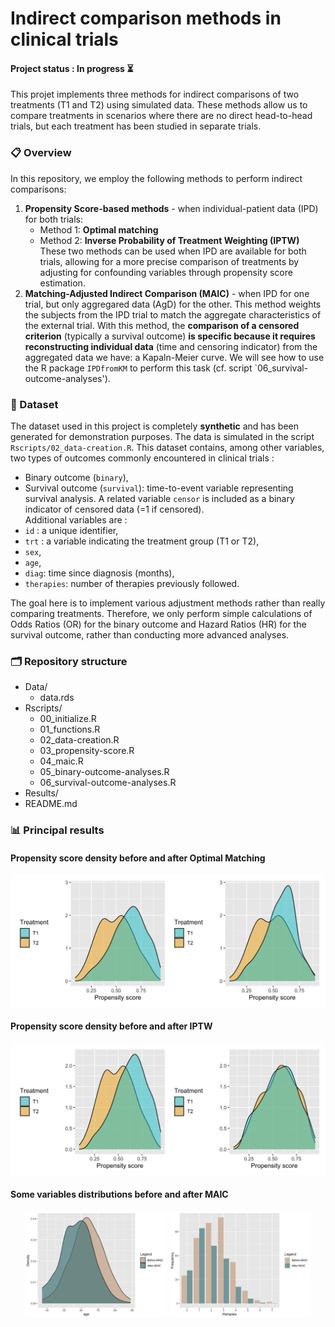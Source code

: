 # Indirect comparison methods in clinical trials
#### Project status : In progress ⏳
This projet implements three methods for indirect comparisons of two treatments (T1 and T2) using simulated data. These methods allow us to compare treatments in scenarios where there are no direct head-to-head trials, but each treatment has been studied in separate trials.

### 📋 Overview
In this repository, we employ the following methods to perform indirect comparisons:

1. **Propensity Score-based methods** - when individual-patient data (IPD) for both trials:
   - Method 1: **Optimal matching**
   - Method 2: **Inverse Probability of Treatment Weighting (IPTW)**
These two methods can be used when IPD are available for both trials, allowing for a more precise comparison of treatments by adjusting for confounding variables through propensity score estimation.
2. **Matching-Adjusted Indirect Comparison (MAIC)** - when IPD for one trial, but only aggregared data (AgD) for the other.
This method weights the subjects from the IPD trial to match the aggregate characteristics of the external trial. With this method, the **comparison of a censored criterion** (typically a survival outcome) **is specific because it requires reconstructing individual data** (time and censoring indicator) from the aggregated data we have: a Kapaln-Meier curve. We will see how to use the R package `IPDfromKM` to perform this task (cf. script `06_survival-outcome-analyses').

### 🧬 Dataset
The dataset used in this project is completely **synthetic** and has been generated for demonstration purposes. The data is simulated in the script `Rscripts/02_data-creation.R`. This dataset contains, among other variables, two types of outcomes commonly encountered in clinical trials :
- Binary outcome (`binary`),
- Survival outcome (`survival`): time-to-event variable representing survival analysis. A related variable `censor` is included as a binary indicator of censored data (=1 if censored).  
Additional variables are :
- `id` : a unique identifier,
- `trt` : a variable indicating the treatment group (T1 or T2),
- `sex`,
- `age`,
- `diag`: time since diagnosis (months),
- `therapies`: number of therapies previously followed.

The goal here is to implement various adjustment methods rather than really comparing treatments. Therefore, we only perform simple calculations of Odds Ratios (OR) for the binary outcome and Hazard Ratios (HR) for the survival outcome, rather than conducting more advanced analyses.


### 🗂️ Repository structure

- Data/  
   - data.rds
- Rscripts/
   - 00_initialize.R
   - 01_functions.R
   - 02_data-creation.R
   - 03_propensity-score.R
   - 04_maic.R
   - 05_binary-outcome-analyses.R
   - 06_survival-outcome-analyses.R
- Results/
- README.md

### 📊 Principal results
#### Propensity score density before and after Optimal Matching
<img src="Results/prop-score_matching.png" alt="Matching" width="600"/>

#### Propensity score density before and after IPTW
<img src="Results/prop-score_iptw.png" alt="IPTW" width="600"/>

#### Some variables distributions before and after MAIC
<p align="center">
  <img src="Results/age_maic.png" alt="Age" width="45%" />
  <img src="Results/therapies_maic.png" alt="Therapies" width="45%" />
</p>



